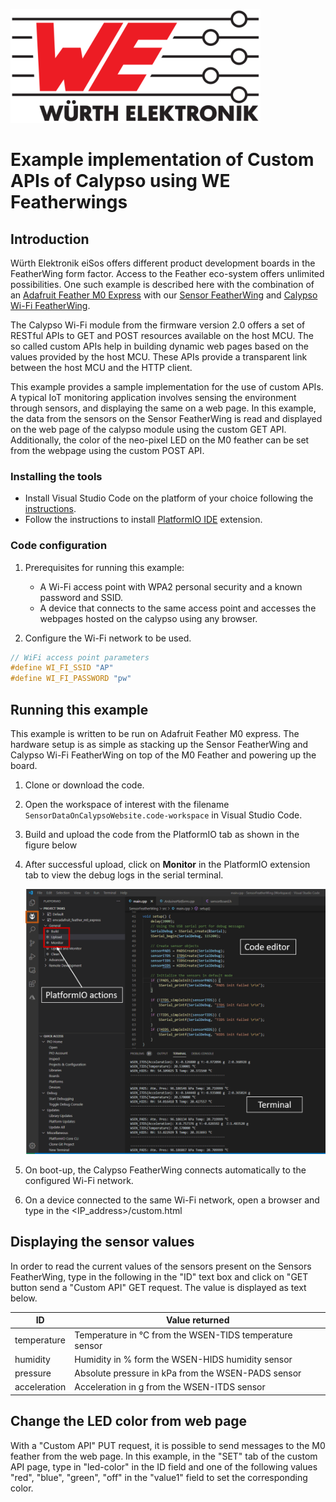 ![WE Logo](../assets/WE_Logo_small_t.png)

# Example implementation of Custom APIs of Calypso using WE Featherwings

## Introduction

Würth Elektronik eiSos offers different product development boards in the FeatherWing form factor. Access to the Feather eco-system offers unlimited possibilities. One such example is described here with the combination of an [Adafruit Feather M0 Express](https://www.adafruit.com/product/3403) with our [Sensor FeatherWing](../SensorFeatherWing) and [Calypso Wi-Fi FeatherWing](../CalypsoWiFiFeatherWing).

The Calypso Wi-Fi module from the firmware version 2.0 offers a set of RESTful APIs to GET and POST resources available on the host MCU. The so called custom APIs help in building dynamic web pages based on the values provided by the host MCU. These APIs provide a transparent link between the host MCU and the HTTP client.

This example provides a sample implementation for the use of custom APIs. A typical IoT monitoring application involves sensing the environment through sensors, and displaying the same on a web page. In this example, the data from the sensors on the Sensor FeatherWing is read and displayed on the web page of the calypso module using the custom GET API. Additionally, the color of the neo-pixel LED on the M0 feather can be set from the webpage using the custom POST API.

### Installing the tools

- Install Visual Studio Code on the platform of your choice following the [instructions](https://code.visualstudio.com/docs).
- Follow the instructions to install [PlatformIO IDE](https://platformio.org/platformio-ide) extension.

### Code configuration

1. Prerequisites for running this example:

   - A Wi-Fi access point with WPA2 personal security and a known password and SSID.
   - A device that connects to the same access point and accesses the webpages hosted on the calypso using any browser.

2. Configure the Wi-Fi network to be used.

```C
// WiFi access point parameters
#define WI_FI_SSID "AP"
#define WI_FI_PASSWORD "pw"
```

## Running this example

This example is written to be run on Adafruit Feather M0 express. The hardware setup is as simple as stacking up the Sensor FeatherWing and Calypso Wi-Fi FeatherWing on top of the M0 Feather and powering up the board.

1. Clone or download the code.
2. Open the workspace of interest with the filename `SensorDataOnCalypsoWebsite.code-workspace` in Visual Studio Code.
3. Build and upload the code from the PlatformIO tab as shown in the figure below
4. After successful upload, click on **Monitor** in the PlatformIO extension tab to view the debug logs in the serial terminal.

   ![Running quick start example](../assets/VSCode.png)

5. On boot-up, the Calypso FeatherWing connects automatically to the configured Wi-Fi network.

6. On a device connected to the same Wi-Fi network, open a browser and type in the <IP_address>/custom.html

## Displaying the sensor values

In order to read the current values of the sensors present on the Sensors FeatherWing, type in the following in the "ID" text box and click on "GET button send a "Custom API" GET request. The value is displayed as text below.

| ID           | Value returned                                          |
| ------------ | ------------------------------------------------------- |
| temperature  | Temperature in °C from the WSEN-TIDS temperature sensor |
| humidity     | Humidity in % form the WSEN-HIDS humidity sensor        |
| pressure     | Absolute pressure in kPa from the WSEN-PADS sensor      |
| acceleration | Acceleration in g from the WSEN-ITDS sensor             |

## Change the LED color from web page

With a "Custom API" PUT request, it is possible to send messages to the M0 feather from the web page. In this example, in the "SET" tab of the custom API page, type in "led-color" in the ID field and one of the following values "red", "blue", "green", "off" in the "value1" field to set the corresponding color.
